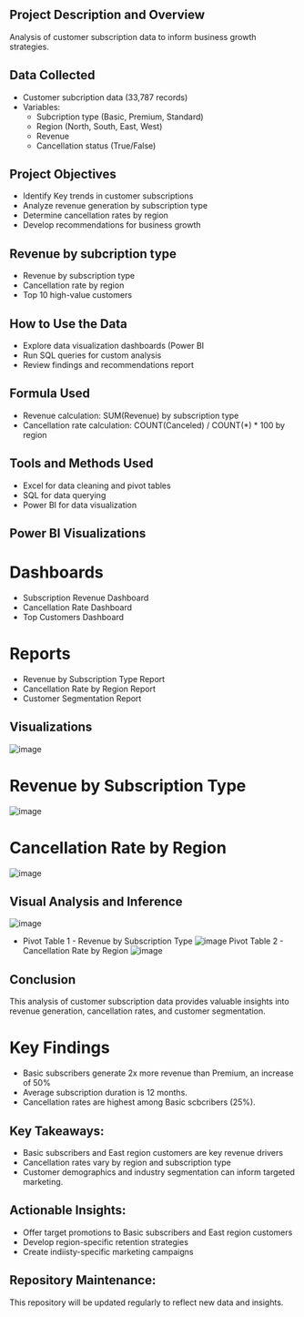 ## Project Description and Overview
Analysis of customer subscription data to inform business growth strategies.

## Data Collected
- Customer subcription data (33,787 records)
- Variables:
    - Subcription type (Basic, Premium, Standard)
    - Region (North, South, East, West)
    - Revenue
    - Cancellation status (True/False)
 
## Project Objectives
- Identify Key trends in customer subscriptions
- Analyze revenue generation by subscription type
- Determine cancellation rates by region
- Develop recommendations for business growth

## Revenue by subcription type
- Revenue by subscription type
- Cancellation rate  by region
- Top 10 high-value customers

## How to Use the Data  
- Explore data visualization dashboards (Power BI
- Run SQL queries for custom analysis
- Review findings and recommendations report

## Formula Used
- Revenue calculation: SUM(Revenue) by subscription type
- Cancellation rate calculation: COUNT(Canceled) / COUNT(*) * 100 by region

## Tools and Methods Used
- Excel for data cleaning and pivot tables
- SQL for data querying
- Power BI for data visualization

## Power BI Visualizations
# Dashboards
- Subscription Revenue Dashboard
- Cancellation Rate Dashboard
- Top Customers Dashboard

# Reports
- Revenue by Subscription Type Report
- Cancellation Rate by Region Report
- Customer Segmentation Report

## Visualizations
![image](https://github.com/user-attachments/assets/c30b2467-52a4-46d8-8036-f9c0bd1f14c6)

# Revenue by Subscription Type
![image](https://github.com/user-attachments/assets/7ccb3f93-e2c5-48b9-81d8-e3064036308f)

# Cancellation Rate by Region
![image](https://github.com/user-attachments/assets/ffb223e6-dda3-460a-8539-bd8c53524d98)

## Visual Analysis and Inference
![image](https://github.com/user-attachments/assets/a6c7c263-0449-4e6f-9cce-c7ca72d7cb8e)

- Pivot Table 1 - Revenue by Subscription Type
![image](https://github.com/user-attachments/assets/6cf7aef3-3c92-4c35-bce6-f87dc1ec29c8)
 Pivot Table 2 - Cancellation Rate by Region
![image](https://github.com/user-attachments/assets/bf9d9846-1777-450b-8293-7e9587857a42)

## Conclusion
This analysis of customer subscription data provides valuable insights into revenue generation, cancellation rates, and customer segmentation. 

# Key Findings
- Basic subscribers generate 2x more revenue than Premium, an increase of 50%
- Average subscription duration is 12 months.
- Cancellation rates are highest among Basic scbcribers (25%).

## Key Takeaways:
- Basic subscribers and East region customers are key revenue drivers
- Cancellation rates vary by region and subscription type
- Customer demographics and industry segmentation can inform targeted marketing.

## Actionable Insights:
- Offer target promotions to Basic subscribers and East region customers
- Develop region-specific retention strategies
- Create indiisty-specific marketing campaigns

## Repository Maintenance:
This repository will be updated regularly to reflect new data and insights.
